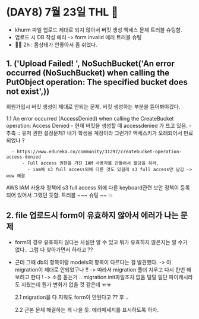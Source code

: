 # (DAY8) 7월 23일 THL 🤞

 - khurm 파일 업로드 제대로 되지 않아서 버킷 생성 액세스 문제 트러블 슈팅함.
 - 업로드 시 DB 작성 에러 -> form invalid 에러 트러블 슈팅
 - 🚶‍♀️ 2h : 몸상태가 안좋아서 좀 쉬었다.

## 1. ('Upload Failed! ', NoSuchBucket('An error occurred (NoSuchBucket) when calling the PutObject operation: The specified bucket does not exist',))

회원가입시 버킷 생성이 제대로 안되는 문제. 버킷 생성하는 부분을 뜯어봐야겠다.

  1.1 An error occurred (AccessDenied) when calling the CreateBucket operation: Access Denied
      - 현재 버킷을 생성할 때 accessdenied 가 뜨고 있음. 
      - 추측 :: 유저 권한 설정문제? 내가 학생용 계정이라 그런가? 액세스키가 오래되어서 만료되었나 ? 

      - https://www.edureka.co/community/31297/createbucket-operation-access-denied
          - Full access 권한을 가진 IAM 사용자를 만들어서 할당을 하라.
	        - iam에 s3 full access외에 다른 것도 있길래 s3 full access만 남김 -> wow 해결
                
   AWS IAM 사용자 정책에 s3 full access 외에 다른 keyboard관련 보안 정책이 등록되어 있어서 그랬던 듯함. 트러블 ~~~ 슈팅 ~~ 💥

## 2. file 업로드시 form이 유효하지 않아서 에러가 나는 문제
 - form의 경우 유효하지 않다는 사실만 알 수 있고 뭐가 유효하지 않은지는 알 수가 없다.. 그럼 다 찾아가면서 하라고 ??

 - 근데 그때 db의 항목이랑 models의 항목이 다르다는 걸 발견했다. -> 아 migration이 제대로 안되었구나 !! -> 따라서 migration 폴더 지우고 다시 한번 해보려고 한다 ! -> 소름 돋는거 .. migration init파일조차 없음 덜덜 일단 파이캐시라도 지웠는데 뭔가 변화가 없을 것 같은데 ㅠㅠ

   2.1 migration을 다 지워도 form이 안된다고 ?? 후 ..


   2.2 근본 문제 해결하는 게 나을 듯. 에러메세지를 표시하도록 하자.

